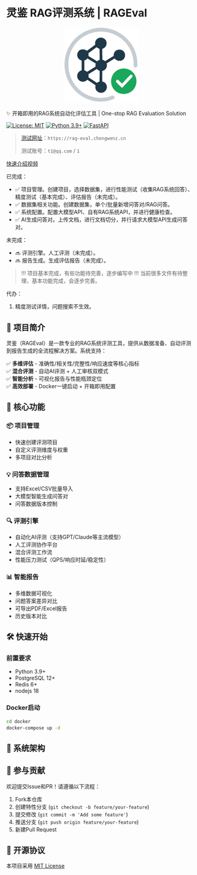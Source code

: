 # 灵鉴 RAG评测系统 | RAGEval 

<div align="center">
  <img src="images/logo.png" alt="灵鉴 RAG评测系统 Logo" width="200px"/>
</div>

✨ 开箱即用的RAG系统自动化评估工具 | One-stop RAG Evaluation Solution

[![License: MIT](https://img.shields.io/badge/License-MIT-green.svg)](https://opensource.org/licenses/MIT)
[![Python 3.9+](https://img.shields.io/badge/Python-3.9%2B-blue.svg)](https://www.python.org/)
[![FastAPI](https://img.shields.io/badge/FastAPI-0.68%2B-blue.svg)](https://fastapi.tiangolo.com/)


> [测试网址](https://rag-eval.chongwenz.cn)：`https://rag-eval.chongwenz.cn`
> 
>测试账号：`t1@qq.com` / `1`

[快速介绍视频](https://www.bilibili.com/video/BV1XLZtYUEgW/?vd_source=45f48aae0c1bdd4da1e70a2f6913ab60#reply114260122277236)

已完成：
- ✅ 项目管理。创建项目，选择数据集，进行性能测试（收集RAG系统回答）、精度测试（基本完成）、评估报告（未完成）。
- ✅ 数据集相关功能。创建数据集，单个/批量新增问答对/RAG问答。
- ✅ 系统配置。配置大模型API、自有RAG系统API，并进行健康检查。
- ✅ AI生成问答对。上传文档，进行文档切分，并行请求大模型API生成问答对。

未完成：
- 🔜  评测引擎。人工评测（未完成）。
- 🔜  报告生成。生成评估报告（未完成）。

> !!! 项目基本完成，有些功能待完善，逐步编写中 !!!
> 当前很多文件有待整理，基本功能完成，会逐步完善。

代办：
1. 精度测试详情，问题搜索不生效。

## 🚀 项目简介

灵鉴（RAGEval）是一款专业的RAG系统评测工具，提供从数据准备、自动评测到报告生成的全流程解决方案。系统支持：

✅ **多维评估** - 准确性/相关性/完整性/响应速度等核心指标  
✅ **混合评测** - 自动AI评测 + 人工审核双模式  
✅ **智能分析** - 可视化报告与性能瓶颈定位  
✅ **高效部署** - Docker一键启动 + 开箱即用配置

## 🌟 核心功能

### 📦 项目管理
- 快速创建评测项目
- 自定义评测维度与权重
- 多项目对比分析

### 💡 问答数据管理
- 支持Excel/CSV批量导入
- 大模型智能生成问答对
- 问答数据版本控制

### 🔍 评测引擎
- 自动化AI评测（支持GPT/Claude等主流模型）
- 人工评测协作平台
- 混合评测工作流
- 性能压力测试（QPS/响应时延/稳定性）

### 📊 智能报告
- 多维数据可视化
- 问题答案差异对比
- 可导出PDF/Excel报告
- 历史版本对比

## 🛠 快速开始

### 前置要求
- Python 3.9+
- PostgreSQL 12+
- Redis 6+
- nodejs 18


### Docker启动
```bash
cd docker
docker-compose up -d
```

## 📐 系统架构


## 🤝 参与贡献

欢迎提交Issue和PR！请遵循以下流程：
1. Fork本仓库
2. 创建特性分支 (`git checkout -b feature/your-feature`)
3. 提交修改 (`git commit -m 'Add some feature'`)
4. 推送分支 (`git push origin feature/your-feature`)
5. 新建Pull Request

## 📄 开源协议

本项目采用 [MIT License](LICENSE)
